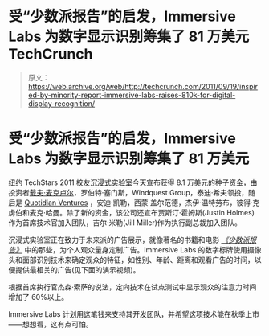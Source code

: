 # 受“少数派报告”的启发，Immersive Labs 为数字显示识别筹集了 81 万美元 TechCrunch

> 原文：<https://web.archive.org/web/http://techcrunch.com/2011/09/19/inspired-by-minority-report-immersive-labs-raises-810k-for-digital-display-recognition/>

# 受“少数派报告”的启发，Immersive Labs 为数字显示识别筹集了 81 万美元

纽约 TechStars 2011 校友[沉浸式实验室](https://web.archive.org/web/20230203133747/http://www.immersivelabs.com/)今天宣布获得 8.1 万美元的种子资金，由投资者[戴夫·麦克卢尔](https://web.archive.org/web/20230203133747/http://www.crunchbase.com/person/dave-mcclure)，罗伯特·塞门斯，Windquest Group，泰迪·希夫领投，随后是 [Quotidian Ventures](https://web.archive.org/web/20230203133747/http://quotidianventures.com/) ，安迪·凯勒，西蒙·盖尔范德，杰伊·温特劳布，彼得·克虏伯和麦克·哈曼。除了新的资金，该公司还宣布贾斯汀·霍姆斯(Justin Holmes)作为首席技术官加入团队，吉尔·米勒(Jill Miller)作为执行副总裁加入团队。

沉浸式实验室正在致力于未来派的广告展示，就像著名的书籍和电影 *[《少数派报告》](https://web.archive.org/web/20230203133747/http://www.imdb.com/title/tt0181689/)* 中的那些，为个人观众量身定制广告。Immersive Labs 的数字标牌使用摄像头和面部识别技术来确定观众的特征，如性别、年龄、距离和观看广告的时间，以便提供最相关的广告(见下面的演示视频)。

根据首席执行官杰森·索萨的说法，定向技术在试点测试中显示观众的注意力时间增加了 60%以上。

Immersive Labs 计划用这笔钱来支持其开发团队，并希望这项技术能在秋季上市——想想看，这有点可怕。